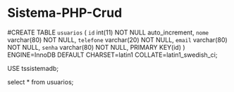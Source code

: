 # Sistema-PHP-Crud

#CREATE TABLE `usuarios` (
`id` int(11) NOT NULL auto_increment,
`nome` varchar(80) NOT NULL,
`telefone` varchar(20) NOT NULL,
`email` varchar(80) NOT NULL,
`senha` varchar(80) NOT NULL,
PRIMARY KEY(id)
) ENGINE=InnoDB DEFAULT CHARSET=latin1 COLLATE=latin1_swedish_ci;

USE tssistemadb;

select * from usuarios;
